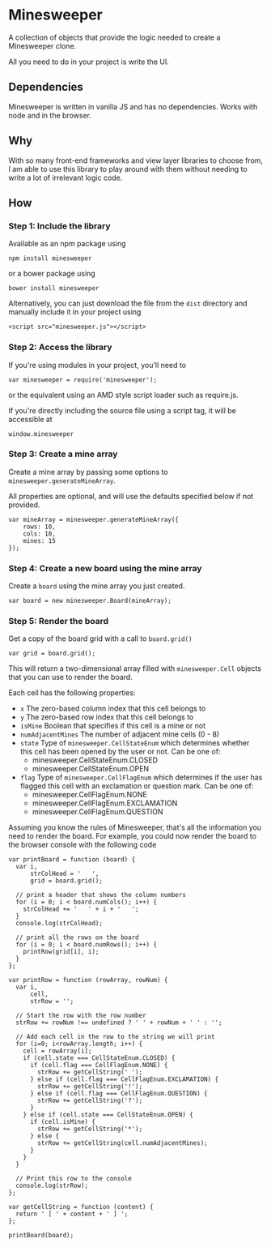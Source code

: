 # Minesweeper

A collection of objects that provide the logic needed to create a Minesweeper clone.

All you need to do in your project is write the UI.

## Dependencies

Minesweeper is written in vanilla JS and has no dependencies. Works with node and in the browser.

## Why

With so many front-end frameworks and view layer libraries to choose from, I am able to use this library to play around with them without needing to write a lot of irrelevant logic code.

## How

### Step 1: Include the library

Available as an npm package using

    npm install minesweeper

or a bower package using

    bower install minesweeper


Alternatively, you can just download the file from the `dist` directory and manually include it in your project using

    <script src="minesweeper.js"></script>

### Step 2: Access the library

If you're using modules in your project, you'll need to

    var minesweeper = require('minesweeper');

or the equivalent using an AMD style script loader such as require.js.

If you're directly including the source file using a script tag, it will be accessible at

    window.minesweeper

### Step 3: Create a mine array

Create a mine array by passing some options to `minesweeper.generateMineArray`.

All properties are optional, and will use the defaults specified below if not provided.

    var mineArray = minesweeper.generateMineArray({
        rows: 10,
        cols: 10,
        mines: 15
    });

### Step 4: Create a new board using the mine array

Create a `board` using the mine array you just created.

    var board = new minesweeper.Board(mineArray);

### Step 5: Render the board

Get a copy of the board grid with a call to `board.grid()`

    var grid = board.grid();

This will return a two-dimensional array filled with `minesweeper.Cell` objects that you can use to render the board.

Each cell has the following properties:

- `x` The zero-based column index that this cell belongs to
- `y` The zero-based row index that this cell belongs to
- `isMine` Boolean that specifies if this cell is a mine or not
- `numAdjacentMines` The number of adjacent mine cells (0 - 8)
- `state` Type of `minesweeper.CellStateEnum` which determines whether this cell has been opened by the user or not. Can be one of:
  - minesweeper.CellStateEnum.CLOSED
  - minesweeper.CellStateEnum.OPEN
- `flag` Type of `minesweeper.CellFlagEnum` which determines if the user has flagged this cell with an exclamation or question mark. Can be one of:
  - minesweeper.CellFlagEnum.NONE
  - minesweeper.CellFlagEnum.EXCLAMATION
  - minesweeper.CellFlagEnum.QUESTION

Assuming you know the rules of Minesweeper, that's all the information you need to render the board.  For example, you could now render the board to the browser console with the following code

    var printBoard = function (board) {
      var i,
          strColHead = '   ',
          grid = board.grid();

      // print a header that shows the column numbers 
      for (i = 0; i < board.numCols(); i++) {
        strColHead += '   ' + i + '   ';
      }
      console.log(strColHead);

      // print all the rows on the board
      for (i = 0; i < board.numRows(); i++) {
        printRow(grid[i], i);
      }
    };

    var printRow = function (rowArray, rowNum) {
      var i,
          cell,
          strRow = '';

      // Start the row with the row number
      strRow += rowNum !== undefined ? ' ' + rowNum + ' ' : '';

      // Add each cell in the row to the string we will print
      for (i=0; i<rowArray.length; i++) {
        cell = rowArray[i];
        if (cell.state === CellStateEnum.CLOSED) {
          if (cell.flag === CellFlagEnum.NONE) {
            strRow += getCellString(' ');
          } else if (cell.flag === CellFlagEnum.EXCLAMATION) {
            strRow += getCellString('!');
          } else if (cell.flag === CellFlagEnum.QUESTION) {
            strRow += getCellString('?');
          }
        } else if (cell.state === CellStateEnum.OPEN) {
          if (cell.isMine) {
            strRow += getCellString('*');
          } else {
            strRow += getCellString(cell.numAdjacentMines);
          }
        }
      }

      // Print this row to the console
      console.log(strRow);
    };

    var getCellString = function (content) {
      return ' [ ' + content + ' ] ';
    };

    printBoard(board);

